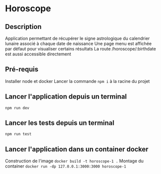 # Horoscope
## Description
Application permettant de récupérer le signe astrologique du calendrier lunaire associé à chaque date de naissance
Une page menu est affichée par défaut pour visualiser certains résultats
La route /horoscope/:birthdate est aussi accessible directement

## Pré-requis
Installer node et docker
Lancer la commande `npm i` à la racine du projet

## Lancer l'application depuis un terminal
`npm run dev`

## Lancer les tests depuis un terminal
`npm run test`

## Lancer l'application dans un container docker
Construction de l'image `docker build -t horoscope-1 .`
Montage du container `docker run -dp 127.0.0.1:3000:3000 horoscope-1`

